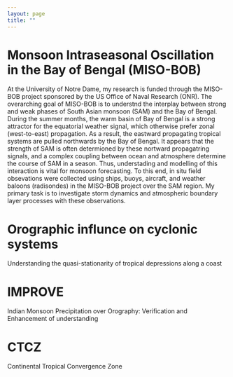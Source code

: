 ```yaml
---
layout: page
title: ""
---
```

  
<h1>  Monsoon Intraseasonal Oscillation in the Bay of Bengal (MISO-BOB) </h1>

<p> At the University of Notre Dame, my research is funded through the MISO-BOB project sponsored by the US Office of Naval Research (ONR). The overarching goal of MISO-BOB is to understnd the interplay between strong and weak phases of South Asian monsoon (SAM) and the Bay of Bengal. During the summer months, the warm basin of Bay of Bengal is a strong attractor for the equatorial weather signal, which otherwise prefer zonal (west-to-east) propagation. As a result, the eastward propagating tropical systems are pulled northwards by the Bay of Bengal. It appears that the strength of SAM is often determioned by these nortward propagatring signals, and a complex coupling between ocean and atmosphere determine the course of SAM in a season. Thus, understading and modelling of this interaction is vital for monsoon forecasting. To this end, in situ field obsevations were collected using ships, buoys, aircraft, and weather baloons (radisondes) in the MISO-BOB project over the SAM region. My primary task is to investigate storm dynamics and atmospheric boundary layer processes with these observations.  <br>
  
 <h1> Orographic influnce on cyclonic systems</h1>


<p> Understanding the quasi-stationarity of tropical depressions along a coast <br>
  
<h1>IMPROVE</h1>

<p> Indian Monsoon Precipitation over Orography: Verification and Enhancement of understanding <br>
  
<h1>CTCZ</h1>

<p> Continental Tropical Convergence Zone <br>
